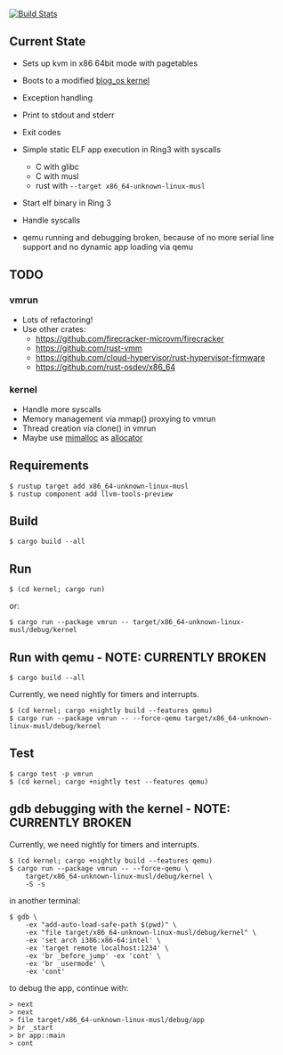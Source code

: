 [![Build Stats](https://github.com/haraldh/enarx_sev_kvm_demo/workflows/Rust/badge.svg)](https://github.com/haraldh/enarx_sev_kvm_demo/actions)

## Current State
* Sets up kvm in x86 64bit mode with pagetables
* Boots to a modified [blog_os kernel](https://os.phil-opp.com/)
* Exception handling
* Print to stdout and stderr
* Exit codes
* Simple static ELF app execution in Ring3 with syscalls
  * C with glibc
  * C with musl
  * rust with `--target x86_64-unknown-linux-musl`
* Start elf binary in Ring 3
* Handle syscalls

* qemu running and debugging broken, because of no more serial line support
  and no dynamic app loading via qemu

## TODO
### vmrun
* Lots of refactoring!
* Use other crates:
    * https://github.com/firecracker-microvm/firecracker
    * https://github.com/rust-vmm
    * https://github.com/cloud-hypervisor/rust-hypervisor-firmware
    * https://github.com/rust-osdev/x86_64
### kernel    
* Handle more syscalls
* Memory management via mmap() proxying to vmrun
* Thread creation via clone() in vmrun
* Maybe use [mimalloc](https://github.com/microsoft/mimalloc) as [allocator](https://github.com/purpleprotocol/mimalloc_rust) 

## Requirements

```console
$ rustup target add x86_64-unknown-linux-musl
$ rustup component add llvm-tools-preview
```

## Build

```console
$ cargo build --all
```


## Run

```console
$ (cd kernel; cargo run)
```

or:

```console
$ cargo run --package vmrun -- target/x86_64-unknown-linux-musl/debug/kernel
```


## Run with qemu - **NOTE**: CURRENTLY BROKEN

```console
$ cargo build --all
```

Currently, we need nightly for timers and interrupts.

```console
$ (cd kernel; cargo +nightly build --features qemu)
$ cargo run --package vmrun -- --force-qemu target/x86_64-unknown-linux-musl/debug/kernel
```

## Test

```console
$ cargo test -p vmrun
$ (cd kernel; cargo +nightly test --features qemu)
```

## gdb debugging with the kernel  - **NOTE**: CURRENTLY BROKEN

Currently, we need nightly for timers and interrupts.

```console
$ (cd kernel; cargo +nightly build --features qemu)
$ cargo run --package vmrun -- --force-qemu \
    target/x86_64-unknown-linux-musl/debug/kernel \
    -S -s
```

in another terminal:

```console
$ gdb \
    -ex "add-auto-load-safe-path $(pwd)" \
    -ex "file target/x86_64-unknown-linux-musl/debug/kernel" \
    -ex 'set arch i386:x86-64:intel' \
    -ex 'target remote localhost:1234' \
    -ex 'br _before_jump' -ex 'cont' \
    -ex 'br _usermode' \
    -ex 'cont'
```

to debug the app, continue with:
```console
> next
> next
> file target/x86_64-unknown-linux-musl/debug/app
> br _start
> br app::main
> cont
```
